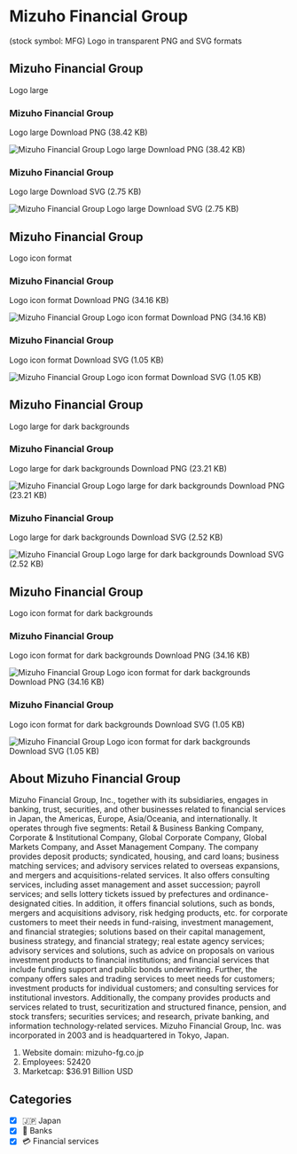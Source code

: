 # Mizuho Financial Group
 (stock symbol: MFG) Logo in transparent PNG and SVG formats

## Mizuho Financial Group
 Logo large

### Mizuho Financial Group
 Logo large Download PNG (38.42 KB)

![Mizuho Financial Group
 Logo large Download PNG (38.42 KB)](/img/orig/MFG_BIG-e6741a99.png)

### Mizuho Financial Group
 Logo large Download SVG (2.75 KB)

![Mizuho Financial Group
 Logo large Download SVG (2.75 KB)](/img/orig/MFG_BIG-3811de9e.svg)

## Mizuho Financial Group
 Logo icon format

### Mizuho Financial Group
 Logo icon format Download PNG (34.16 KB)

![Mizuho Financial Group
 Logo icon format Download PNG (34.16 KB)](/img/orig/MFG-e8c382c3.png)

### Mizuho Financial Group
 Logo icon format Download SVG (1.05 KB)

![Mizuho Financial Group
 Logo icon format Download SVG (1.05 KB)](/img/orig/MFG-28ec5bc9.svg)

## Mizuho Financial Group
 Logo large for dark backgrounds

### Mizuho Financial Group
 Logo large for dark backgrounds Download PNG (23.21 KB)

![Mizuho Financial Group
 Logo large for dark backgrounds Download PNG (23.21 KB)](/img/orig/MFG_BIG.D-e1796877.png)

### Mizuho Financial Group
 Logo large for dark backgrounds Download SVG (2.52 KB)

![Mizuho Financial Group
 Logo large for dark backgrounds Download SVG (2.52 KB)](/img/orig/MFG_BIG.D-f630e8fd.svg)

## Mizuho Financial Group
 Logo icon format for dark backgrounds

### Mizuho Financial Group
 Logo icon format for dark backgrounds Download PNG (34.16 KB)

![Mizuho Financial Group
 Logo icon format for dark backgrounds Download PNG (34.16 KB)](/img/orig/MFG.D-24d0ef70.png)

### Mizuho Financial Group
 Logo icon format for dark backgrounds Download SVG (1.05 KB)

![Mizuho Financial Group
 Logo icon format for dark backgrounds Download SVG (1.05 KB)](/img/orig/MFG.D-9e09c20f.svg)

## About Mizuho Financial Group


Mizuho Financial Group, Inc., together with its subsidiaries, engages in banking, trust, securities, and other businesses related to financial services in Japan, the Americas, Europe, Asia/Oceania, and internationally. It operates through five segments: Retail & Business Banking Company, Corporate & Institutional Company, Global Corporate Company, Global Markets Company, and Asset Management Company. The company provides deposit products; syndicated, housing, and card loans; business matching services; and advisory services related to overseas expansions, and mergers and acquisitions-related services. It also offers consulting services, including asset management and asset succession; payroll services; and sells lottery tickets issued by prefectures and ordinance-designated cities. In addition, it offers financial solutions, such as bonds, mergers and acquisitions advisory, risk hedging products, etc. for corporate customers to meet their needs in fund-raising, investment management, and financial strategies; solutions based on their capital management, business strategy, and financial strategy; real estate agency services; advisory services and solutions, such as advice on proposals on various investment products to financial institutions; and financial services that include funding support and public bonds underwriting. Further, the company offers sales and trading services to meet needs for customers; investment products for individual customers; and consulting services for institutional investors. Additionally, the company provides products and services related to trust, securitization and structured finance, pension, and stock transfers; securities services; and research, private banking, and information technology-related services. Mizuho Financial Group, Inc. was incorporated in 2003 and is headquartered in Tokyo, Japan.

1. Website domain: mizuho-fg.co.jp
2. Employees: 52420
3. Marketcap: $36.91 Billion USD


## Categories
- [x] 🇯🇵 Japan
- [x] 🏦 Banks
- [x] 💳 Financial services
